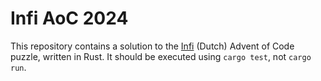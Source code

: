 # Infi AoC 2024

This repository contains a solution to the [Infi](https://infi.nl) (Dutch) Advent of Code puzzle,
written in Rust. It should be executed using `cargo test`, not `cargo run`.